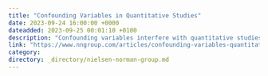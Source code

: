 ```yaml
---
title: "Confounding Variables in Quantitative Studies"
date: 2023-09-24 16:00:00 +0000
dateadded: 2023-09-25 00:01:10 +0100
description: "Confounding variables interfere with quantitative studies, leading to inaccurate results. Avoid introducing such variables by randomizing your study’s conditions and keeping your research questions focused."
link: "https://www.nngroup.com/articles/confounding-variables-quantitative-ux/"
category:
directory: _directory/nielsen-norman-group.md
---
```

